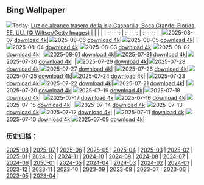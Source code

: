 ## Bing Wallpaper
![](https://www.bing.com/th?id=OHR.GasparillaLight_ES-ES4564834622_UHD.jpg&w=1000)Today: [Luz de alcance trasero de la isla Gasparilla, Boca Grande, Florida, EE. UU. (© Wiltser/Getty Images)](https://www.bing.com/th?id=OHR.GasparillaLight_ES-ES4564834622_UHD.jpg&rf=LaDigue_UHD.jpg&pid=hp&w=3840&h=2160&rs=1&c=4)
|      |      |      |
| :----: | :----: | :----: |
|![](https://www.bing.com/th?id=OHR.GasparillaLight_ES-ES4564834622_UHD.jpg&pid=hp&w=384&h=216&rs=1&c=4)2025-08-07 [download 4k](https://www.bing.com/th?id=OHR.GasparillaLight_ES-ES4564834622_UHD.jpg&rf=LaDigue_UHD.jpg&pid=hp&w=3840&h=2160&rs=1&c=4)|![](https://www.bing.com/th?id=OHR.BabyLemur_ES-ES4465039868_UHD.jpg&pid=hp&w=384&h=216&rs=1&c=4)2025-08-06 [download 4k](https://www.bing.com/th?id=OHR.BabyLemur_ES-ES4465039868_UHD.jpg&rf=LaDigue_UHD.jpg&pid=hp&w=3840&h=2160&rs=1&c=4)|![](https://www.bing.com/th?id=OHR.CaliforniaTidepool_ES-ES4288360628_UHD.jpg&pid=hp&w=384&h=216&rs=1&c=4)2025-08-05 [download 4k](https://www.bing.com/th?id=OHR.CaliforniaTidepool_ES-ES4288360628_UHD.jpg&rf=LaDigue_UHD.jpg&pid=hp&w=3840&h=2160&rs=1&c=4)|
|![](https://www.bing.com/th?id=OHR.LaplandOwl_ES-ES4200843569_UHD.jpg&pid=hp&w=384&h=216&rs=1&c=4)2025-08-04 [download 4k](https://www.bing.com/th?id=OHR.LaplandOwl_ES-ES4200843569_UHD.jpg&rf=LaDigue_UHD.jpg&pid=hp&w=3840&h=2160&rs=1&c=4)|![](https://www.bing.com/th?id=OHR.HappySunflower_ES-ES4115334134_UHD.jpg&pid=hp&w=384&h=216&rs=1&c=4)2025-08-03 [download 4k](https://www.bing.com/th?id=OHR.HappySunflower_ES-ES4115334134_UHD.jpg&rf=LaDigue_UHD.jpg&pid=hp&w=3840&h=2160&rs=1&c=4)|![](https://www.bing.com/th?id=OHR.MallorcaSumerYacht_ES-ES6937239924_UHD.jpg&pid=hp&w=384&h=216&rs=1&c=4)2025-08-02 [download 4k](https://www.bing.com/th?id=OHR.MallorcaSumerYacht_ES-ES6937239924_UHD.jpg&rf=LaDigue_UHD.jpg&pid=hp&w=3840&h=2160&rs=1&c=4)|
|![](https://www.bing.com/th?id=OHR.EdinburghFringe_ES-ES3946944974_UHD.jpg&pid=hp&w=384&h=216&rs=1&c=4)2025-08-01 [download 4k](https://www.bing.com/th?id=OHR.EdinburghFringe_ES-ES3946944974_UHD.jpg&rf=LaDigue_UHD.jpg&pid=hp&w=3840&h=2160&rs=1&c=4)|![](https://www.bing.com/th?id=OHR.NaPaliKauai_ES-ES3845188228_UHD.jpg&pid=hp&w=384&h=216&rs=1&c=4)2025-07-31 [download 4k](https://www.bing.com/th?id=OHR.NaPaliKauai_ES-ES3845188228_UHD.jpg&rf=LaDigue_UHD.jpg&pid=hp&w=3840&h=2160&rs=1&c=4)|![](https://www.bing.com/th?id=OHR.SaypeDubai_ES-ES3758779799_UHD.jpg&pid=hp&w=384&h=216&rs=1&c=4)2025-07-30 [download 4k](https://www.bing.com/th?id=OHR.SaypeDubai_ES-ES3758779799_UHD.jpg&rf=LaDigue_UHD.jpg&pid=hp&w=3840&h=2160&rs=1&c=4)|
|![](https://www.bing.com/th?id=OHR.TigerDay_ES-ES3628698464_UHD.jpg&pid=hp&w=384&h=216&rs=1&c=4)2025-07-29 [download 4k](https://www.bing.com/th?id=OHR.TigerDay_ES-ES3628698464_UHD.jpg&rf=LaDigue_UHD.jpg&pid=hp&w=3840&h=2160&rs=1&c=4)|![](https://www.bing.com/th?id=OHR.MongoliaYurts_ES-ES3504301374_UHD.jpg&pid=hp&w=384&h=216&rs=1&c=4)2025-07-28 [download 4k](https://www.bing.com/th?id=OHR.MongoliaYurts_ES-ES3504301374_UHD.jpg&rf=LaDigue_UHD.jpg&pid=hp&w=3840&h=2160&rs=1&c=4)|![](https://www.bing.com/th?id=OHR.BlackfinBarracuda_ES-ES3397140891_UHD.jpg&pid=hp&w=384&h=216&rs=1&c=4)2025-07-27 [download 4k](https://www.bing.com/th?id=OHR.BlackfinBarracuda_ES-ES3397140891_UHD.jpg&rf=LaDigue_UHD.jpg&pid=hp&w=3840&h=2160&rs=1&c=4)|
|![](https://www.bing.com/th?id=OHR.LasPalmas_ES-ES3269515440_UHD.jpg&pid=hp&w=384&h=216&rs=1&c=4)2025-07-26 [download 4k](https://www.bing.com/th?id=OHR.LasPalmas_ES-ES3269515440_UHD.jpg&rf=LaDigue_UHD.jpg&pid=hp&w=3840&h=2160&rs=1&c=4)|![](https://www.bing.com/th?id=OHR.GaliciaDay_ES-ES2507386877_UHD.jpg&pid=hp&w=384&h=216&rs=1&c=4)2025-07-25 [download 4k](https://www.bing.com/th?id=OHR.GaliciaDay_ES-ES2507386877_UHD.jpg&rf=LaDigue_UHD.jpg&pid=hp&w=3840&h=2160&rs=1&c=4)|![](https://www.bing.com/th?id=OHR.PerseidsPine_ES-ES6515069919_UHD.jpg&pid=hp&w=384&h=216&rs=1&c=4)2025-07-24 [download 4k](https://www.bing.com/th?id=OHR.PerseidsPine_ES-ES6515069919_UHD.jpg&rf=LaDigue_UHD.jpg&pid=hp&w=3840&h=2160&rs=1&c=4)|
|![](https://www.bing.com/th?id=OHR.VaticanCity_ES-ES7982947243_UHD.jpg&pid=hp&w=384&h=216&rs=1&c=4)2025-07-23 [download 4k](https://www.bing.com/th?id=OHR.VaticanCity_ES-ES7982947243_UHD.jpg&rf=LaDigue_UHD.jpg&pid=hp&w=3840&h=2160&rs=1&c=4)|![](https://www.bing.com/th?id=OHR.ThomsonGazelle_ES-ES5485485713_UHD.jpg&pid=hp&w=384&h=216&rs=1&c=4)2025-07-22 [download 4k](https://www.bing.com/th?id=OHR.ThomsonGazelle_ES-ES5485485713_UHD.jpg&rf=LaDigue_UHD.jpg&pid=hp&w=3840&h=2160&rs=1&c=4)|![](https://www.bing.com/th?id=OHR.AcroporaReef_ES-ES7878732690_UHD.jpg&pid=hp&w=384&h=216&rs=1&c=4)2025-07-21 [download 4k](https://www.bing.com/th?id=OHR.AcroporaReef_ES-ES7878732690_UHD.jpg&rf=LaDigue_UHD.jpg&pid=hp&w=3840&h=2160&rs=1&c=4)|
|![](https://www.bing.com/th?id=OHR.BigMoon_ES-ES7673891948_UHD.jpg&pid=hp&w=384&h=216&rs=1&c=4)2025-07-20 [download 4k](https://www.bing.com/th?id=OHR.BigMoon_ES-ES7673891948_UHD.jpg&rf=LaDigue_UHD.jpg&pid=hp&w=3840&h=2160&rs=1&c=4)|![](https://www.bing.com/th?id=OHR.MothWeek_ES-ES7594362162_UHD.jpg&pid=hp&w=384&h=216&rs=1&c=4)2025-07-19 [download 4k](https://www.bing.com/th?id=OHR.MothWeek_ES-ES7594362162_UHD.jpg&rf=LaDigue_UHD.jpg&pid=hp&w=3840&h=2160&rs=1&c=4)|![](https://www.bing.com/th?id=OHR.AshyWoodswallow_ES-ES2269692997_UHD.jpg&pid=hp&w=384&h=216&rs=1&c=4)2025-07-18 [download 4k](https://www.bing.com/th?id=OHR.AshyWoodswallow_ES-ES2269692997_UHD.jpg&rf=LaDigue_UHD.jpg&pid=hp&w=3840&h=2160&rs=1&c=4)|
|![](https://www.bing.com/th?id=OHR.PerseidasAragon_ES-ES4625376331_UHD.jpg&pid=hp&w=384&h=216&rs=1&c=4)2025-07-17 [download 4k](https://www.bing.com/th?id=OHR.PerseidasAragon_ES-ES4625376331_UHD.jpg&rf=LaDigue_UHD.jpg&pid=hp&w=3840&h=2160&rs=1&c=4)|![](https://www.bing.com/th?id=OHR.TemplePhilae_ES-ES6627799153_UHD.jpg&pid=hp&w=384&h=216&rs=1&c=4)2025-07-16 [download 4k](https://www.bing.com/th?id=OHR.TemplePhilae_ES-ES6627799153_UHD.jpg&rf=LaDigue_UHD.jpg&pid=hp&w=3840&h=2160&rs=1&c=4)|![](https://www.bing.com/th?id=OHR.FranceLavender_ES-ES8017516672_UHD.jpg&pid=hp&w=384&h=216&rs=1&c=4)2025-07-15 [download 4k](https://www.bing.com/th?id=OHR.FranceLavender_ES-ES8017516672_UHD.jpg&rf=LaDigue_UHD.jpg&pid=hp&w=3840&h=2160&rs=1&c=4)|
|![](https://www.bing.com/th?id=OHR.YoungShark_ES-ES5981151828_UHD.jpg&pid=hp&w=384&h=216&rs=1&c=4)2025-07-14 [download 4k](https://www.bing.com/th?id=OHR.YoungShark_ES-ES5981151828_UHD.jpg&rf=LaDigue_UHD.jpg&pid=hp&w=3840&h=2160&rs=1&c=4)|![](https://www.bing.com/th?id=OHR.BasaltColumns_ES-ES5645735099_UHD.jpg&pid=hp&w=384&h=216&rs=1&c=4)2025-07-13 [download 4k](https://www.bing.com/th?id=OHR.BasaltColumns_ES-ES5645735099_UHD.jpg&rf=LaDigue_UHD.jpg&pid=hp&w=3840&h=2160&rs=1&c=4)|![](https://www.bing.com/th?id=OHR.RibadesellaSummer_ES-ES5366585834_UHD.jpg&pid=hp&w=384&h=216&rs=1&c=4)2025-07-12 [download 4k](https://www.bing.com/th?id=OHR.RibadesellaSummer_ES-ES5366585834_UHD.jpg&rf=LaDigue_UHD.jpg&pid=hp&w=3840&h=2160&rs=1&c=4)|
|![](https://www.bing.com/th?id=OHR.TokyoSunrise_ES-ES5285423958_UHD.jpg&pid=hp&w=384&h=216&rs=1&c=4)2025-07-11 [download 4k](https://www.bing.com/th?id=OHR.TokyoSunrise_ES-ES5285423958_UHD.jpg&rf=LaDigue_UHD.jpg&pid=hp&w=3840&h=2160&rs=1&c=4)|![](https://www.bing.com/th?id=OHR.BahamaBlues_ES-ES3186595692_UHD.jpg&pid=hp&w=384&h=216&rs=1&c=4)2025-07-10 [download 4k](https://www.bing.com/th?id=OHR.BahamaBlues_ES-ES3186595692_UHD.jpg&rf=LaDigue_UHD.jpg&pid=hp&w=3840&h=2160&rs=1&c=4)|![](https://www.bing.com/th?id=OHR.ConstitucionStation_ES-ES3087797004_UHD.jpg&pid=hp&w=384&h=216&rs=1&c=4)2025-07-09 [download 4k](https://www.bing.com/th?id=OHR.ConstitucionStation_ES-ES3087797004_UHD.jpg&rf=LaDigue_UHD.jpg&pid=hp&w=3840&h=2160&rs=1&c=4)|

### 历史归档：
[2025-08](/other/es-es/picture/2025-08/) | [2025-07](/other/es-es/picture/2025-07/) | [2025-06](/other/es-es/picture/2025-06/) | [2025-05](/other/es-es/picture/2025-05/) | [2025-04](/other/es-es/picture/2025-04/) | [2025-03](/other/es-es/picture/2025-03/) | [2025-02](/other/es-es/picture/2025-02/) | [2025-01](/other/es-es/picture/2025-01/) | 
[2024-12](/other/es-es/picture/2024-12/) | [2024-11](/other/es-es/picture/2024-11/) | [2024-10](/other/es-es/picture/2024-10/) | [2024-09](/other/es-es/picture/2024-09/) | [2024-08](/other/es-es/picture/2024-08/) | [2024-07](/other/es-es/picture/2024-07/) | [2024-06](/other/es-es/picture/2024-06/) | [2050-01](/other/es-es/picture/2050-01/) | 
[2024-05](/other/es-es/picture/2024-05/) | [2024-04](/other/es-es/picture/2024-04/) | [2024-03](/other/es-es/picture/2024-03/) | [2024-02](/other/es-es/picture/2024-02/) | [2024-01](/other/es-es/picture/2024-01/) | [2023-12](/other/es-es/picture/2023-12/) | [2023-11](/other/es-es/picture/2023-11/) | [2023-10](/other/es-es/picture/2023-10/) | 
[2023-09](/other/es-es/picture/2023-09/) | [2023-08](/other/es-es/picture/2023-08/) | [2023-07](/other/es-es/picture/2023-07/) | [2023-06](/other/es-es/picture/2023-06/) | [2023-05](/other/es-es/picture/2023-05/) | [2023-04](/other/es-es/picture/2023-04/) | 
